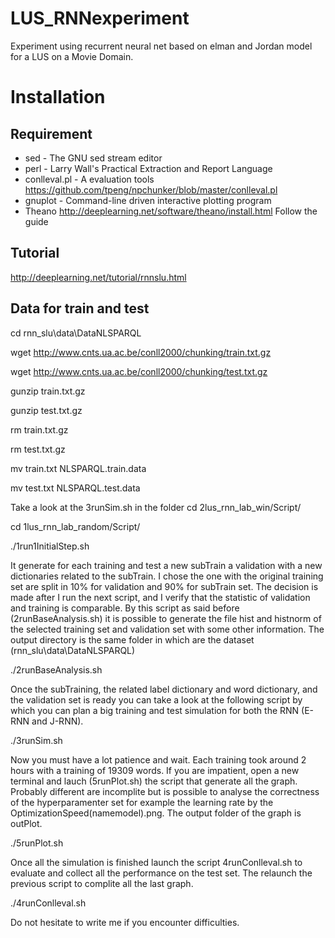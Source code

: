 # LUS_RNNexperiment
Experiment using recurrent neural net based on elman and Jordan model for a LUS on a Movie Domain.
# Installation
## Requirement
* sed - The GNU sed stream editor
* perl - Larry Wall's Practical Extraction and Report Language
* conlleval.pl - A evaluation tools https://github.com/tpeng/npchunker/blob/master/conlleval.pl
* gnuplot - Command-line driven interactive plotting program
* Theano http://deeplearning.net/software/theano/install.html Follow the guide

## Tutorial
http://deeplearning.net/tutorial/rnnslu.html

## Data for train and test
cd rnn_slu\data\DataNLSPARQL

wget http://www.cnts.ua.ac.be/conll2000/chunking/train.txt.gz

wget http://www.cnts.ua.ac.be/conll2000/chunking/test.txt.gz

gunzip train.txt.gz

gunzip test.txt.gz

rm train.txt.gz

rm test.txt.gz

mv train.txt NLSPARQL.train.data

mv test.txt NLSPARQL.test.data

Take a look at the 3runSim.sh in the folder cd 2lus_rnn_lab_win/Script/

cd 1lus_rnn_lab_random/Script/

./1run1InitialStep.sh

It generate for each training and test a new subTrain a validation with a new dictionaries related to the subTrain.
I chose the one with the original training set are split in 10% for validation and 90% for subTrain set. The decision is made after I run the next script, and I verify that the statistic of validation and training is comparable.
By this script as said before (2runBaseAnalysis.sh) it is possible to generate the file hist and histnorm of the selected training set and validation set with some other information. The output directory is the same folder in which are the dataset (rnn_slu\data\DataNLSPARQL)

./2runBaseAnalysis.sh

Once the subTraining, the related label dictionary and word dictionary, and the validation set is ready you can take a look at the following script by which you can plan a big training and test simulation for both the RNN (E-RNN and J-RNN).

./3runSim.sh 

Now you must have a lot patience and wait. Each training took around 2 hours with a training of 19309 words.
If you are impatient, open a new terminal and lauch (5runPlot.sh) the script that generate all the graph. Probably different are incomplite but is possible to analyse the correctness of the hyperparamenter set for example the learning rate by the OptimizationSpeed(namemodel).png. The output folder of the graph is outPlot.

./5runPlot.sh

Once all the simulation is finished launch the script 4runConlleval.sh to evaluate and collect all the performance on the test set. The relaunch the previous script to complite all the last graph.

./4runConlleval.sh

Do not hesitate to write me if you encounter difficulties. 






